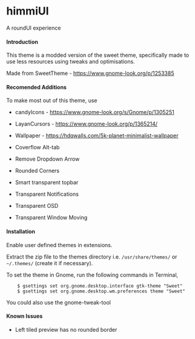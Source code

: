 # himmiUI
A roundUI experience

#### Introduction
This theme is a modded version of the sweet theme, specifically made to use less resources using tweaks and optimisations.

Made from SweetTheme - https://www.gnome-look.org/p/1253385

#### Recomended Additions
To make most out of this theme, use 

- candyIcons - https://www.gnome-look.org/s/Gnome/p/1305251

- LayanCursors - https://www.gnome-look.org/p/1365214/

- Wallpaper - https://hdqwalls.com/5k-planet-minimalist-wallpaper

- Coverflow Alt-tab

- Remove Dropdown Arrow

- Rounded Corners

- Smart transparent topbar

- Transparent Notifications

- Transparent OSD

- Transparent Window Moving

#### Installation
Enable user defined themes in extensions.

Extract the zip file to the themes directory i.e. `/usr/share/themes/` or `~/.themes/` (create it if necessary).

To set the theme in Gnome, run the following commands in Terminal,

```
	$ gsettings set org.gnome.desktop.interface gtk-theme "Sweet"
	$ gsettings set org.gnome.desktop.wm.preferences theme "Sweet"
```

You could also use the gnome-tweak-tool


#### Known Issues
 - Left tiled preview has no rounded border
